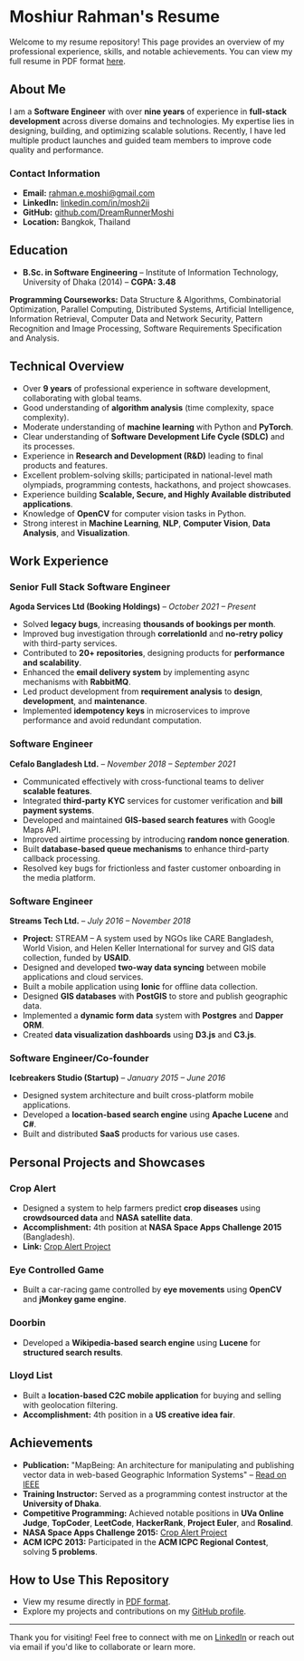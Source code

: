 # Moshiur Rahman's Resume

Welcome to my resume repository! This page provides an overview of my professional experience, skills, and notable achievements. You can view my full resume in PDF format [here](Resume_MoshiurRahman_Single_Page.pdf).

## About Me
I am a **Software Engineer** with over **nine years** of experience in **full-stack development** across diverse domains and technologies. My expertise lies in designing, building, and optimizing scalable solutions. Recently, I have led multiple product launches and guided team members to improve code quality and performance.

### Contact Information
- **Email:** rahman.e.moshi@gmail.com
- **LinkedIn:** [linkedin.com/in/mosh2ii](https://www.linkedin.com/in/mosh2ii)
- **GitHub:** [github.com/DreamRunnerMoshi](https://github.com/DreamRunnerMoshi)
- **Location:** Bangkok, Thailand

## Education
- **B.Sc. in Software Engineering** – Institute of Information Technology, University of Dhaka (2014) – **CGPA: 3.48**

**Programming Courseworks:**
Data Structure & Algorithms, Combinatorial Optimization, Parallel Computing, Distributed Systems, Artificial Intelligence, Information Retrieval, Computer Data and Network Security, Pattern Recognition and Image Processing, Software Requirements Specification and Analysis.

## Technical Overview
- Over **9 years** of professional experience in software development, collaborating with global teams.
- Good understanding of **algorithm analysis** (time complexity, space complexity).
- Moderate understanding of **machine learning** with Python and **PyTorch**.
- Clear understanding of **Software Development Life Cycle (SDLC)** and its processes.
- Experience in **Research and Development (R&D)** leading to final products and features.
- Excellent problem-solving skills; participated in national-level math olympiads, programming contests, hackathons, and project showcases.
- Experience building **Scalable, Secure, and Highly Available distributed applications**.
- Knowledge of **OpenCV** for computer vision tasks in Python.
- Strong interest in **Machine Learning**, **NLP**, **Computer Vision**, **Data Analysis**, and **Visualization**.

## Work Experience

### Senior Full Stack Software Engineer  
**Agoda Services Ltd (Booking Holdings)** – *October 2021 – Present*  
- Solved **legacy bugs**, increasing **thousands of bookings per month**.
- Improved bug investigation through **correlationId** and **no-retry policy** with third-party services.
- Contributed to **20+ repositories**, designing products for **performance and scalability**.
- Enhanced the **email delivery system** by implementing async mechanisms with **RabbitMQ**.
- Led product development from **requirement analysis** to **design**, **development**, and **maintenance**.
- Implemented **idempotency keys** in microservices to improve performance and avoid redundant computation.

### Software Engineer  
**Cefalo Bangladesh Ltd.** – *November 2018 – September 2021*  
- Communicated effectively with cross-functional teams to deliver **scalable features**.
- Integrated **third-party KYC** services for customer verification and **bill payment systems**.
- Developed and maintained **GIS-based search features** with Google Maps API.
- Improved airtime processing by introducing **random nonce generation**.
- Built **database-based queue mechanisms** to enhance third-party callback processing.
- Resolved key bugs for frictionless and faster customer onboarding in the media platform.

### Software Engineer  
**Streams Tech Ltd.** – *July 2016 – November 2018*  
- **Project:** STREAM – A system used by NGOs like CARE Bangladesh, World Vision, and Helen Keller International for survey and GIS data collection, funded by **USAID**.
- Designed and developed **two-way data syncing** between mobile applications and cloud services.
- Built a mobile application using **Ionic** for offline data collection.
- Designed **GIS databases** with **PostGIS** to store and publish geographic data.
- Implemented a **dynamic form data** system with **Postgres** and **Dapper ORM**.
- Created **data visualization dashboards** using **D3.js** and **C3.js**.

### Software Engineer/Co-founder  
**Icebreakers Studio (Startup)** – *January 2015 – June 2016*  
- Designed system architecture and built cross-platform mobile applications.
- Developed a **location-based search engine** using **Apache Lucene** and **C#**.
- Built and distributed **SaaS** products for various use cases.

## Personal Projects and Showcases

### **Crop Alert**
- Designed a system to help farmers predict **crop diseases** using **crowdsourced data** and **NASA satellite data**.
- **Accomplishment:** 4th position at **NASA Space Apps Challenge 2015** (Bangladesh).  
- **Link:** [Crop Alert Project](https://2015.spaceappschallenge.org/project/the-farmers)

### **Eye Controlled Game**
- Built a car-racing game controlled by **eye movements** using **OpenCV** and **jMonkey game engine**.

### **Doorbin**
- Developed a **Wikipedia-based search engine** using **Lucene** for **structured search results**.

### **Lloyd List**
- Built a **location-based C2C mobile application** for buying and selling with geolocation filtering.
- **Accomplishment:** 4th position in a **US creative idea fair**.

## Achievements

- **Publication:** "MapBeing: An architecture for manipulating and publishing vector data in web-based Geographic Information Systems" – [Read on IEEE](https://ieeexplore.ieee.org/document/7083533)
- **Training Instructor:** Served as a programming contest instructor at the **University of Dhaka**.
- **Competitive Programming:** Achieved notable positions in **UVa Online Judge**, **TopCoder**, **LeetCode**, **HackerRank**, **Project Euler**, and **Rosalind**.
- **NASA Space Apps Challenge 2015:** [Crop Alert Project](https://2015.spaceappschallenge.org/project/the-farmers)
- **ACM ICPC 2013:** Participated in the **ACM ICPC Regional Contest**, solving **5 problems**.

## How to Use This Repository
- View my resume directly in [PDF format](Resume_MoshiurRahman_Single_Page.pdf).
- Explore my projects and contributions on my [GitHub profile](https://github.com/DreamRunnerMoshi).

---

Thank you for visiting! Feel free to connect with me on [LinkedIn](https://www.linkedin.com/in/mosh2ii) or reach out via email if you'd like to collaborate or learn more.

